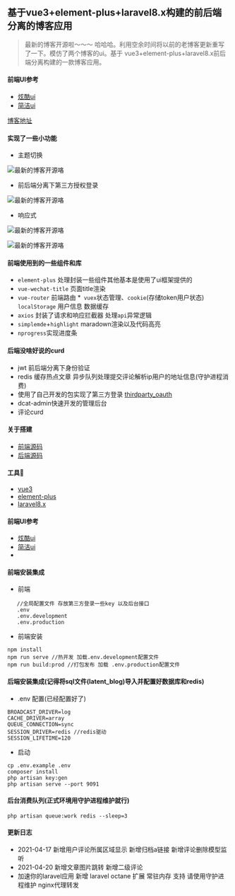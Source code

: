 ## 基于vue3+element-plus+laravel8.x构建的前后端分离的博客应用

> 最新的博客开源啦～～～ 哈哈哈。利用空余时间将以前的老博客更新重写了一下。模仿了两个博客的ui。基于 vue3+element-plus+laravel8.x前后端分离构建的一款博客应用。

#### 前端UI参考
 * [炫酷ui](https://88250.b3log.org/)
 * [简洁ui](https://www.louislivi.com/)
 
 
[博客地址](https://pltrue.top/)


#### 实现了一些小功能

* 主题切换

![最新的博客开源咯](https://cdn.learnku.com/uploads/images/202104/27/32593/75p9l93jEn.gif!large)

* 前后端分离下第三方授权登录

![最新的博客开源咯](https://cdn.learnku.com/uploads/images/202104/27/32593/3odHRNEdIO.gif!large)
* 响应式

![最新的博客开源咯](https://cdn.learnku.com/uploads/images/202104/27/32593/Fshu0ybfGF.png!large)

![最新的博客开源咯](https://cdn.learnku.com/uploads/images/202104/27/32593/dKLNrACCAC.png!large)
  


#### 前端使用到的一些组件和库
   * `element-plus` 处理封装一些组件其他基本是使用了ui框架提供的
   * `vue-wechat-title` 页面title渲染
   * `vue-router` 前端路由
   *` vuex`状态管理、`cookie`(存储token用户状态) `localStorage` 用户信息 数据缓存
   * `axios` 封装了请求和响应拦截器 处理`api`异常逻辑
   * `simplemde`+`highlight` maradown渲染以及代码高亮
   * `nprogress`实现进度条
   
   
#### 后端没啥好说的curd
  *  jwt 前后端分离下身份验证
  *  redis 缓存热点文章 异步队列处理提交评论解析ip用户的地址信息(守护进程消费)
  *  使用了自己开发的包实现了第三方登录 [thirdparty_oauth](https://github.com/pl1998/thirdparty_oauth)
  * dcat-admin快速开发的管理后台
  * 评论curd
  
 
 #### 关于搭建 
 
  * [前端源码](/app/)
  * [后端源码](/apiblog/)
  
#### 工具🔧  
  * [vue3](https://www.vue3js.cn/docs/zh)
  * [element-plus](https://github.com/element-plus/element-plus)
  * [laravel8.x](https://learnku.com/docs/laravel/8.x/upgrade/9352)
  
#### 前端UI参考
  * [炫酷ui](https://88250.b3log.org/)
  * [简洁ui](https://www.louislivi.com/)
  *

 
#### 前端安装集成

  * 前端
```shell script
   //全局配置文件 存放第三方登录一些key 以及后台接口
   .env
   .env.development
   .env.production
```  
  * 前端安装
  ```shell script
npm install
npm run serve //热开发 加载.env.development配置文件
npm run build:prod //打包发布 加载 .env.production配置文件
```

#### 后端安装集成(记得将sql文件(latent_blog)导入并配置好数据库和redis)
  * .env 配置(已经配置好了)

```shell script
BROADCAST_DRIVER=log 
CACHE_DRIVER=array 
QUEUE_CONNECTION=sync 
SESSION_DRIVER=redis //redis驱动
SESSION_LIFETIME=120

```
  * 启动 
```shell script
cp .env.example .env
composer install
php artisan key:gen
php artisan serve --port 9091
```   
#### 后台消费队列(正式环境用守护进程维护就行)
```shell script
php artisan queue:work redis --sleep=3
```

#### 更新日志 
  * 2021-04-17 新增用户评论所属区域显示 新增归档a链接 新增评论删除模型监听
  * 2021-04-20 新增文章图片跳转 新增二级评论
  * 加速你的laravel应用 新增 laravel octane 扩展 常驻内存 支持 请使用守护进程维护 nginx代理转发 
  

